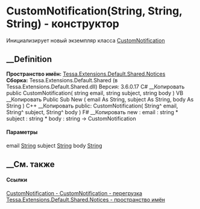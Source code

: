# CustomNotification(String, String, String) - конструктор
Инициализирует новый экземпляр класса
[CustomNotification](T_Tessa_Extensions_Default_Shared_Notices_CustomNotification.htm)
##  __Definition
 **Пространство имён:**
[Tessa.Extensions.Default.Shared.Notices](N_Tessa_Extensions_Default_Shared_Notices.htm)  
 **Сборка:** Tessa.Extensions.Default.Shared (в
Tessa.Extensions.Default.Shared.dll) Версия: 3.6.0.17
C# __Копировать
     public CustomNotification(
    	string email,
    	string subject,
    	string body
    )
VB __Копировать
     Public Sub New ( 
    	email As String,
    	subject As String,
    	body As String
    )
C++ __Копировать
     public:
    CustomNotification(
    	String^ email, 
    	String^ subject, 
    	String^ body
    )
F# __Копировать
     new : 
            email : string * 
            subject : string * 
            body : string -> CustomNotification
#### Параметры
email [String](https://learn.microsoft.com/dotnet/api/system.string)
subject [String](https://learn.microsoft.com/dotnet/api/system.string)
body [String](https://learn.microsoft.com/dotnet/api/system.string)
## __См. также
#### Ссылки
[CustomNotification -
](T_Tessa_Extensions_Default_Shared_Notices_CustomNotification.htm)
[CustomNotification -
перегрузка](Overload_Tessa_Extensions_Default_Shared_Notices_CustomNotification__ctor.htm)
[Tessa.Extensions.Default.Shared.Notices - пространство
имён](N_Tessa_Extensions_Default_Shared_Notices.htm)
